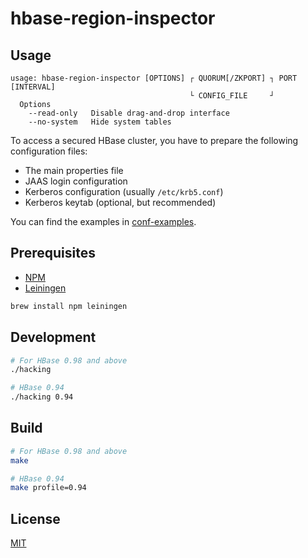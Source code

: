 # hbase-region-inspector

## Usage

```
usage: hbase-region-inspector [OPTIONS] ┌ QUORUM[/ZKPORT] ┐ PORT [INTERVAL]
                                        └ CONFIG_FILE     ┘
  Options
    --read-only   Disable drag-and-drop interface
    --no-system   Hide system tables
```

To access a secured HBase cluster, you have to prepare the following
configuration files:

- The main properties file
- JAAS login configuration
- Kerberos configuration (usually `/etc/krb5.conf`)
- Kerberos keytab (optional, but recommended)

You can find the examples in [conf-examples](conf-examples/).

## Prerequisites

- [NPM](https://www.npmjs.com/)
- [Leiningen](https://github.com/technomancy/leiningen)

```sh
brew install npm leiningen
```

## Development

```sh
# For HBase 0.98 and above
./hacking

# HBase 0.94
./hacking 0.94
```

## Build

```sh
# For HBase 0.98 and above
make

# HBase 0.94
make profile=0.94
```

## License

[MIT](LICENSE)

